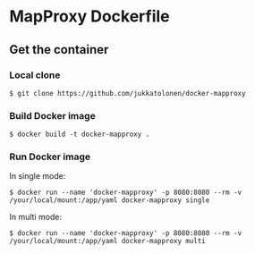 # MapProxy Dockerfile

## Get the container

### Local clone
```
$ git clone https://github.com/jukkatolonen/docker-mapproxy
```

### Build Docker image
```
$ docker build -t docker-mapproxy .
```

### Run Docker image

In single mode:
```
$ docker run --name 'docker-mapproxy' -p 8080:8080 --rm -v /your/local/mount:/app/yaml docker-mapproxy single
```

In multi mode:
```
$ docker run --name 'docker-mapproxy' -p 8080:8080 --rm -v /your/local/mount:/app/yaml docker-mapproxy multi
```
